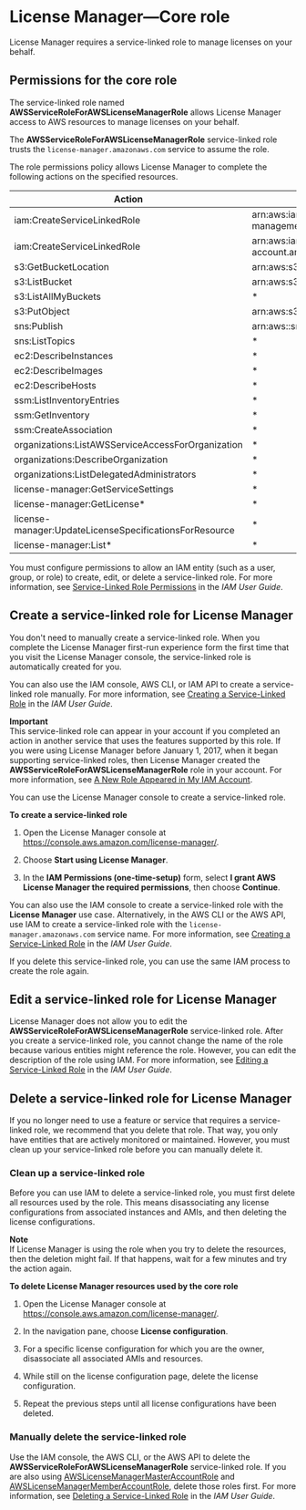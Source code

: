 # License Manager—Core role<a name="license-manager-role-core"></a>

License Manager requires a service\-linked role to manage licenses on your behalf\.

## Permissions for the core role<a name="service-linked-role-permissions-core-role"></a>

The service\-linked role named **AWSServiceRoleForAWSLicenseManagerRole** allows License Manager access to AWS resources to manage licenses on your behalf\.

The **AWSServiceRoleForAWSLicenseManagerRole** service\-linked role trusts the `license-manager.amazonaws.com` service to assume the role\.

The role permissions policy allows License Manager to complete the following actions on the specified resources\.


| Action | Resource ARN | 
| --- | --- | 
| iam:CreateServiceLinkedRole | arn:aws:iam::\*:role/aws\-service\-role/license\-management\.marketplace\.amazonaws\.com/AWSServiceRoleForMarketplaceLicenseManagement | 
| iam:CreateServiceLinkedRole | arn:aws:iam::\*:role/aws\-service\-role/license\-manager\.member\-account\.amazonaws\.com/AWSServiceRoleForAWSLicenseManagerMemberAccountRole | 
| s3:GetBucketLocation | arn:aws:s3:::aws\-license\-manager\-service\-\* | 
| s3:ListBucket | arn:aws:s3:::aws\-license\-manager\-service\-\* | 
| s3:ListAllMyBuckets | \* | 
| s3:PutObject | arn:aws:s3:::aws\-license\-manager\-service\-\* | 
| sns:Publish | arn:aws::sns:\*:\*:aws\-license\-manager\-service\-\* | 
| sns:ListTopics | \* | 
| ec2:DescribeInstances | \* | 
| ec2:DescribeImages | \* | 
| ec2:DescribeHosts | \* | 
| ssm:ListInventoryEntries | \* | 
| ssm:GetInventory | \* | 
| ssm:CreateAssociation | \* | 
| organizations:ListAWSServiceAccessForOrganization | \* | 
| organizations:DescribeOrganization | \* | 
| organizations:ListDelegatedAdministrators | \* | 
| license\-manager:GetServiceSettings | \* | 
| license\-manager:GetLicense\* | \* | 
| license\-manager:UpdateLicenseSpecificationsForResource | \* | 
| license\-manager:List\* | \* | 

You must configure permissions to allow an IAM entity \(such as a user, group, or role\) to create, edit, or delete a service\-linked role\. For more information, see [Service\-Linked Role Permissions](https://docs.aws.amazon.com/IAM/latest/UserGuide/using-service-linked-roles.html#service-linked-role-permissions) in the *IAM User Guide*\.

## Create a service\-linked role for License Manager<a name="create-service-linked-role-core"></a>

You don't need to manually create a service\-linked role\. When you complete the License Manager first\-run experience form the first time that you visit the License Manager console, the service\-linked role is automatically created for you\. 

You can also use the IAM console, AWS CLI, or IAM API to create a service\-linked role manually\. For more information, see [Creating a Service\-Linked Role](https://docs.aws.amazon.com/IAM/latest/UserGuide/using-service-linked-roles.html#create-service-linked-role) in the *IAM User Guide*\. 

**Important**  
This service\-linked role can appear in your account if you completed an action in another service that uses the features supported by this role\. If you were using License Manager before January 1, 2017, when it began supporting service\-linked roles, then License Manager created the **AWSServiceRoleForAWSLicenseManagerRole** role in your account\. For more information, see [A New Role Appeared in My IAM Account](https://docs.aws.amazon.com/IAM/latest/UserGuide/troubleshoot_roles.html#troubleshoot_roles_new-role-appeared)\.

You can use the License Manager console to create a service\-linked role\.

**To create a service\-linked role**

1. Open the License Manager console at [https://console\.aws\.amazon\.com/license\-manager/](https://console.aws.amazon.com/license-manager/)\.

1. Choose **Start using License Manager**\.

1. In the **IAM Permissions \(one\-time\-setup\)** form, select **I grant AWS License Manager the required permissions**, then choose **Continue**\.

You can also use the IAM console to create a service\-linked role with the **License Manager** use case\. Alternatively, in the AWS CLI or the AWS API, use IAM to create a service\-linked role with the `license-manager.amazonaws.com` service name\. For more information, see [Creating a Service\-Linked Role](https://docs.aws.amazon.com/IAM/latest/UserGuide/using-service-linked-roles.html#create-service-linked-role) in the *IAM User Guide*\. 

If you delete this service\-linked role, you can use the same IAM process to create the role again\.

## Edit a service\-linked role for License Manager<a name="edit-service-linked-role-core"></a>

License Manager does not allow you to edit the **AWSServiceRoleForAWSLicenseManagerRole** service\-linked role\. After you create a service\-linked role, you cannot change the name of the role because various entities might reference the role\. However, you can edit the description of the role using IAM\. For more information, see [Editing a Service\-Linked Role](https://docs.aws.amazon.com/IAM/latest/UserGuide/using-service-linked-roles.html#edit-service-linked-role) in the *IAM User Guide*\.

## Delete a service\-linked role for License Manager<a name="delete-service-linked-role-core"></a>

If you no longer need to use a feature or service that requires a service\-linked role, we recommend that you delete that role\. That way, you only have entities that are actively monitored or maintained\. However, you must clean up your service\-linked role before you can manually delete it\.

### Clean up a service\-linked role<a name="service-linked-role-review-before-delete-core"></a>

Before you can use IAM to delete a service\-linked role, you must first delete all resources used by the role\. This means disassociating any license configurations from associated instances and AMIs, and then deleting the license configurations\.

**Note**  
If License Manager is using the role when you try to delete the resources, then the deletion might fail\. If that happens, wait for a few minutes and try the action again\.

**To delete License Manager resources used by the core role**

1. Open the License Manager console at [https://console\.aws\.amazon\.com/license\-manager/](https://console.aws.amazon.com/license-manager/)\.

1. In the navigation pane, choose **License configuration**\. 

1. For a specific license configuration for which you are the owner, disassociate all associated AMIs and resources\.

1. While still on the license configuration page, delete the license configuration\.

1. Repeat the previous steps until all license configurations have been deleted\.

### Manually delete the service\-linked role<a name="slr-manual-delete-core"></a>

Use the IAM console, the AWS CLI, or the AWS API to delete the **AWSServiceRoleForAWSLicenseManagerRole** service\-linked role\. If you are also using [AWSLicenseManagerMasterAccountRole](management-role.md) and [AWSLicenseManagerMemberAccountRole](member-role.md), delete those roles first\. For more information, see [Deleting a Service\-Linked Role](https://docs.aws.amazon.com/IAM/latest/UserGuide/using-service-linked-roles.html#delete-service-linked-role) in the *IAM User Guide*\. 